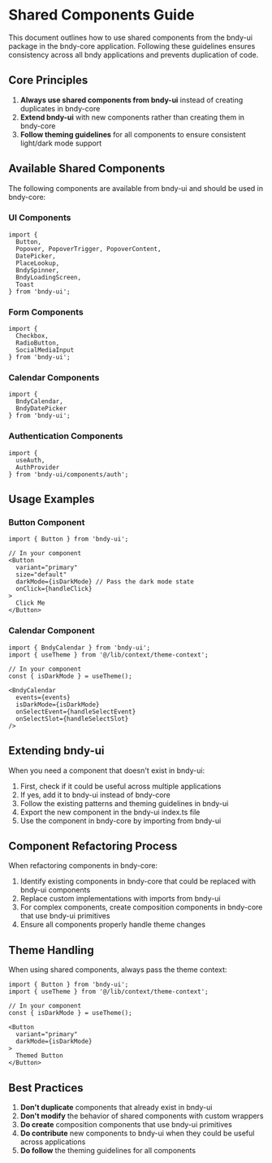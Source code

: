 # Shared Components Guide

This document outlines how to use shared components from the bndy-ui package in the bndy-core application. Following these guidelines ensures consistency across all bndy applications and prevents duplication of code.

## Core Principles

1. **Always use shared components from bndy-ui** instead of creating duplicates in bndy-core
2. **Extend bndy-ui** with new components rather than creating them in bndy-core
3. **Follow theming guidelines** for all components to ensure consistent light/dark mode support

## Available Shared Components

The following components are available from bndy-ui and should be used in bndy-core:

### UI Components

```tsx
import { 
  Button,
  Popover, PopoverTrigger, PopoverContent,
  DatePicker,
  PlaceLookup,
  BndySpinner,
  BndyLoadingScreen,
  Toast
} from 'bndy-ui';
```

### Form Components

```tsx
import {
  Checkbox,
  RadioButton,
  SocialMediaInput
} from 'bndy-ui';
```

### Calendar Components

```tsx
import {
  BndyCalendar,
  BndyDatePicker
} from 'bndy-ui';
```

### Authentication Components

```tsx
import { 
  useAuth,
  AuthProvider
} from 'bndy-ui/components/auth';
```

## Usage Examples

### Button Component

```tsx
import { Button } from 'bndy-ui';

// In your component
<Button 
  variant="primary" 
  size="default"
  darkMode={isDarkMode} // Pass the dark mode state
  onClick={handleClick}
>
  Click Me
</Button>
```

### Calendar Component

```tsx
import { BndyCalendar } from 'bndy-ui';
import { useTheme } from '@/lib/context/theme-context';

// In your component
const { isDarkMode } = useTheme();

<BndyCalendar
  events={events}
  isDarkMode={isDarkMode}
  onSelectEvent={handleSelectEvent}
  onSelectSlot={handleSelectSlot}
/>
```

## Extending bndy-ui

When you need a component that doesn't exist in bndy-ui:

1. First, check if it could be useful across multiple applications
2. If yes, add it to bndy-ui instead of bndy-core
3. Follow the existing patterns and theming guidelines in bndy-ui
4. Export the new component in the bndy-ui index.ts file
5. Use the component in bndy-core by importing from bndy-ui

## Component Refactoring Process

When refactoring components in bndy-core:

1. Identify existing components in bndy-core that could be replaced with bndy-ui components
2. Replace custom implementations with imports from bndy-ui
3. For complex components, create composition components in bndy-core that use bndy-ui primitives
4. Ensure all components properly handle theme changes

## Theme Handling

When using shared components, always pass the theme context:

```tsx
import { Button } from 'bndy-ui';
import { useTheme } from '@/lib/context/theme-context';

// In your component
const { isDarkMode } = useTheme();

<Button 
  variant="primary"
  darkMode={isDarkMode}
>
  Themed Button
</Button>
```

## Best Practices

1. **Don't duplicate** components that already exist in bndy-ui
2. **Don't modify** the behavior of shared components with custom wrappers
3. **Do create** composition components that use bndy-ui primitives
4. **Do contribute** new components to bndy-ui when they could be useful across applications
5. **Do follow** the theming guidelines for all components
